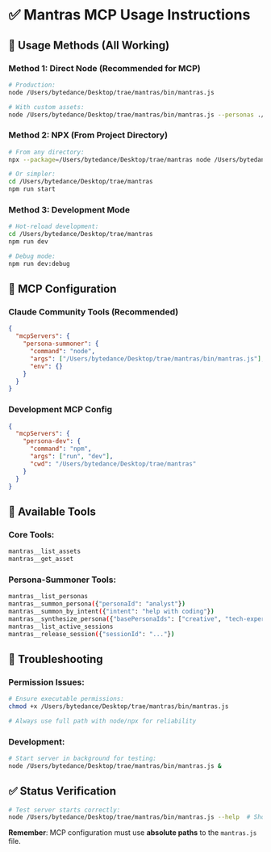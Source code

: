 # ✅ Mantras MCP Usage Instructions

## 🚀 **Usage Methods** (All Working)

### **Method 1: Direct Node (Recommended for MCP)**
```bash
# Production:
node /Users/bytedance/Desktop/trae/mantras/bin/mantras.js

# With custom assets:
node /Users/bytedance/Desktop/trae/mantras/bin/mantras.js --personas ./my-assets.json
```

### **Method 2: NPX (From Project Directory)**
```bash
# From any directory:
npx --package=/Users/bytedance/Desktop/trae/mantras node /Users/bytedance/Desktop/trae/mantras/bin/mantras.js

# Or simpler:
cd /Users/bytedance/Desktop/trae/mantras
npm run start
```

### **Method 3: Development Mode**
```bash
# Hot-reload development:
cd /Users/bytedance/Desktop/trae/mantras
npm run dev

# Debug mode:
npm run dev:debug
```

## 🔗 **MCP Configuration**

### **Claude Community Tools (Recommended)**
```json
{
  "mcpServers": {
    "persona-summoner": {
      "command": "node",
      "args": ["/Users/bytedance/Desktop/trae/mantras/bin/mantras.js"],
      "env": {}
    }
  }
}
```

### **Development MCP Config**
```json
{
  "mcpServers": {
    "persona-dev": {
      "command": "npm",
      "args": ["run", "dev"],
      "cwd": "/Users/bytedance/Desktop/trae/mantras"
    }
  }
}
```

## 🎯 **Available Tools**

### **Core Tools:**
```bash
mantras__list_assets
mantras__get_asset
```

### **Persona-Summoner Tools:**
```bash
mantras__list_personas
mantras__summon_persona({"personaId": "analyst"})
mantras__summon_by_intent({"intent": "help with coding"})
mantras__synthesize_persona({"basePersonaIds": ["creative", "tech-expert"]})
mantras__list_active_sessions
mantras__release_session({"sessionId": "..."})
```

## 🔧 **Troubleshooting**

### **Permission Issues:**
```bash
# Ensure executable permissions:
chmod +x /Users/bytedance/Desktop/trae/mantras/bin/mantras.js

# Always use full path with node/npx for reliability
```

### **Development:**
```bash
# Start server in background for testing:
node /Users/bytedance/Desktop/trae/mantras/bin/mantras.js &
```

## ✅ **Status Verification**
```bash
# Test server starts correctly:
node /Users/bytedance/Desktop/trae/mantras/bin/mantras.js --help  # Shows available options
```

**Remember**: MCP configuration must use **absolute paths** to the `mantras.js` file.
